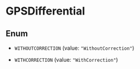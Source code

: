 
# GPSDifferential

## Enum


* `WITHOUTCORRECTION` (value: `"WithoutCorrection"`)

* `WITHCORRECTION` (value: `"WithCorrection"`)




